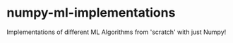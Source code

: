 # numpy-ml-implementations
Implementations of different ML Algorithms from 'scratch' with just Numpy!
